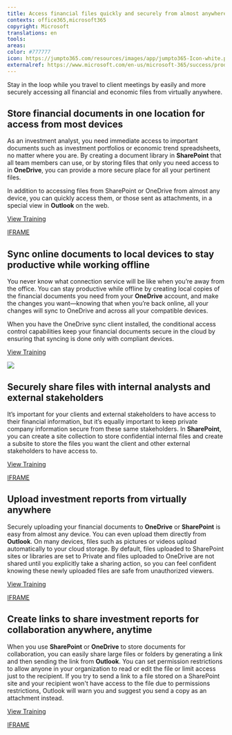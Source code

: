 ```yaml
---
title: Access financial files quickly and securely from almost anywhere
contexts: office365,microsoft365
copyright: Microsoft
translations: en
tools: 
areas: 
color: #777777
icon: https://jumpto365.com/resources/images/app/jumpto365-Icon-white.png
externalref: https://www.microsoft.com/en-us/microsoft-365/success/productivitylibrary/access-financial-files-quickly-and-securely-from-almost-anywhere
---
```

Stay in the loop while you travel to client meetings by easily and more securely accessing all financial and economic files from virtually anywhere.


## Store financial documents in one location for access from most devices

As an investment analyst, you need immediate access to important documents such as investment portfolios or economic trend spreadsheets, no matter where you are. By creating a document library in **SharePoint** that all team members can use, or by storing files that only you need access to in **OneDrive**, you can provide a more secure place for all your pertinent files.

In addition to accessing files from SharePoint or OneDrive from almost any device, you can quickly access them, or those sent as attachments, in a special view in **Outlook** on the web.

[View Training](https://support.office.com/en-us/article/Create-a-document-library-in-SharePoint-306728FE-0325-4B28-B60D-F902E1D75939?ui=en-US&rs=en-US&ad=US)

[IFRAME](https://www.microsoft.com/en-us/videoplayer/embed/RE1UPs8)

## Sync online documents to local devices to stay productive while working offline

You never know what connection service will be like when you’re away from the office. You can stay productive while offline by creating local copies of the financial documents you need from your **OneDrive** account, and make the changes you want—knowing that when you’re back online, all your changes will sync to OneDrive and across all your compatible devices.

When you have the OneDrive sync client installed, the conditional access control capabilities keep your financial documents secure in the cloud by ensuring that syncing is done only with compliant devices.

[View Training](https://support.office.com/article/Get-started-with-the-new-OneDrive-sync-client-in-Windows-615391c4-2bd3-4aae-a42a-858262e42a49)

![](http://img-prod-cms-rt-microsoft-com.akamaized.net/cms/api/am/imageFileData/RE1Yu7q?ver=25ef)

## Securely share files with internal analysts and external stakeholders

It’s important for your clients and external stakeholders to have access to their financial information, but it’s equally important to keep private company information secure from these same stakeholders. In **SharePoint**, you can create a site collection to store confidential internal files and create a subsite to store the files you want the client and other external stakeholders to have access to.

[View Training](https://support.office.com/article/Manage-external-sharing-for-your-SharePoint-Online-environment-C8A462EB-0723-4B0B-8D0A-70FEAFE4BE85)

[IFRAME](https://www.microsoft.com/en-us/videoplayer/embed/RE1UKbj)

## Upload investment reports from virtually anywhere

Securely uploading your financial documents to **OneDrive** or **SharePoint** is easy from almost any device. You can even upload them directly from **Outlook**. On many devices, files such as pictures or videos upload automatically to your cloud storage. By default, files uploaded to SharePoint sites or libraries are set to Private and files uploaded to OneDrive are not shared until you explicitly take a sharing action, so you can feel confident knowing these newly uploaded files are safe from unauthorized viewers.

[View Training](https://support.office.com/article/Upload-photos-and-files-to-OneDrive-b00ad3fe-6643-4b16-9212-de00ef02b586)

[IFRAME](https://www.microsoft.com/en-us/videoplayer/embed/RE1UMMS)

## Create links to share investment reports for collaboration anywhere, anytime

When you use **SharePoint** or **OneDrive** to store documents for collaboration, you can easily share large files or folders by generating a link and then sending the link from **Outlook**. You can set permission restrictions to allow anyone in your organization to read or edit the file or limit access just to the recipient. If you try to send a link to a file stored on a SharePoint site and your recipient won't have access to the file due to permissions restrictions, Outlook will warn you and suggest you send a copy as an attachment instead.

[View Training](https://support.office.com/article/Send-large-files-with-Outlook-8c698842-b462-4a4c-8d53-5c5dd04f77ef)

[IFRAME](https://www.microsoft.com/en-us/videoplayer/embed/RE1TEuq)

